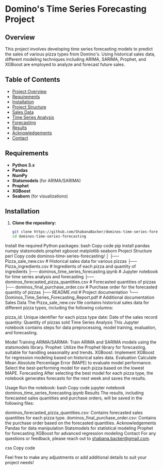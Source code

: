 # Domino's Time Series Forecasting Project

## Overview
This project involves developing time series forecasting models to predict the sales of various pizza types from Domino's. Using historical sales data, different modeling techniques including ARIMA, SARIMA, Prophet, and XGBoost are employed to analyze and forecast future sales.

## Table of Contents
- [Project Overview](#overview)
- [Requirements](#requirements)
- [Installation](#installation)
- [Project Structure](#project-structure)
- [Sales Data](#sales-data)
- [Time Series Analysis](#time-series-analysis)
- [Forecasting](#forecasting)
- [Results](#results)
- [Acknowledgements](#acknowledgements)
- [Contact](#contact)

## Requirements
- **Python 3.x**
- **Pandas**
- **NumPy**
- **Statsmodels** (for ARIMA/SARIMA)
- **Prophet**
- **XGBoost**
- **Seaborn** (for visualizations)

## Installation
1. **Clone the repository:**
   ```bash
   git clone https://github.com/ShabanaBacker/dominos-time-series-forecasting.git
   cd dominos-time-series-forecasting
Install the required Python packages:
bash
Copy code
pip install pandas numpy statsmodels prophet xgboost matplotlib seaborn
Project Structure
perl
Copy code
dominos-time-series-forecasting/
│
├── Pizza_sale_new.csv                       # Historical sales data for various pizzas
├── Pizza_ingredients.csv                    # Ingredients of each pizza and quantity of ingredients
├── dominos_time_series_forecasting.ipynb    # Jupyter notebook for time series analysis and forecasting
├── dominos_forecasted_pizza_quantities.csv  # Forecasted quantities of pizzas
├── dominos_final_purchase_order.csv          # Purchase order for the forecasted quantity of pizzas
├── README.md                                 # Project documentation
└── Dominos_Time_Series_Forecasting_Report.pdf # Additional documentation
Sales Data
The Pizza_sale_new.csv file contains historical sales data for different pizza types, including the following columns:

pizza_id: Unique identifier for each pizza type
date: Date of the sales record
quantity: Quantity of pizzas sold
Time Series Analysis
This Jupyter notebook contains steps for data preprocessing, model training, evaluation, and forecasting.

Model Training
ARIMA/SARIMA: Train ARIMA and SARIMA models using the statsmodels library.
Prophet: Utilize the Prophet library for forecasting, suitable for handling seasonality and trends.
XGBoost: Implement XGBoost for regression modeling based on historical sales data.
Evaluation
Calculate Mean Absolute Percentage Error (MAPE) to evaluate model performance.
Select the best-performing model for each pizza based on the lowest MAPE.
Forecasting
After selecting the best model for each pizza type, the notebook generates forecasts for the next week and saves the results.

Usage
Run the notebook:
bash
Copy code
jupyter notebook dominos_time_series_forecasting.ipynb
Results
The results, including forecasted sales quantities and purchase orders, will be saved in the following files:

dominos_forecasted_pizza_quantities.csv: Contains forecasted sales quantities for each pizza type.
dominos_final_purchase_order.csv: Contains the purchase order based on the forecasted quantities.
Acknowledgements
Pandas for data manipulation
Statsmodels for statistical modeling
Prophet for forecasting
XGBoost for advanced regression modeling
Contact
For any questions or feedback, please reach out to shabana.backer@gmail.com.

css
Copy code

Feel free to make any adjustments or add additional details to suit your project needs!
